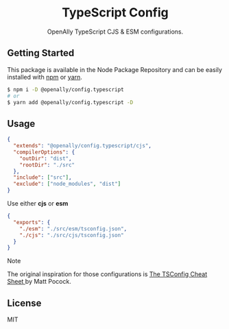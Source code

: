 <p align="center">
  <h1 align="center">TypeScript Config</h1>
</p>

<div align="center">OpenAlly TypeScript CJS & ESM configurations.</div>

## Getting Started

This package is available in the Node Package Repository and can be easily installed with [npm](https://docs.npmjs.com/getting-started/what-is-npm) or [yarn](https://yarnpkg.com).

```bash
$ npm i -D @openally/config.typescript
# or
$ yarn add @openally/config.typescript -D
```

## Usage

```json
{
  "extends": "@openally/config.typescript/cjs",
  "compilerOptions": {
    "outDir": "dist",
    "rootDir": "./src"
  },
  "include": ["src"],
  "exclude": ["node_modules", "dist"]
}

```

Use either **cjs** or **esm**

```json
{
  "exports": {
    "./esm": "./src/esm/tsconfig.json",
    "./cjs": "./src/cjs/tsconfig.json"
  }
}
```

> [!NOTE]
> The original inspiration for those configurations is [The TSConfig Cheat Sheet
](https://www.totaltypescript.com/tsconfig-cheat-sheet) by Matt Pocock.


## License
MIT
